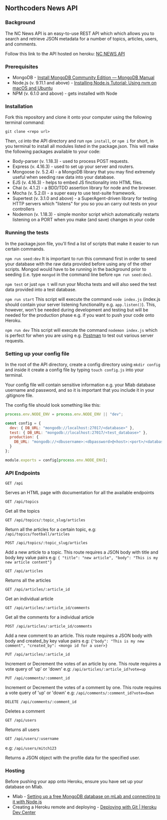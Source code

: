 ## Northcoders News API

### Background

The NC News API is an easy-to-use REST API which which allows you to search and retrieve JSON metadata for a number of topics, articles, users, and comments.

Follow this link to the API hosted on heroku: [NC NEWS API](https://rosies-ncnews.herokuapp.com/)

### Prerequisites

- MongoDB - [Install MongoDB Community Edition — MongoDB Manual](https://docs.mongodb.com/manual/administration/install-community/)
- Node.js (v. 9.11.1 and above) - [Installing Node.js Tutorial: Using nvm on macOS and Ubuntu](https://nodesource.com/blog/installing-node-js-tutorial-using-nvm-on-mac-os-x-and-ubuntu/)
- NPM (v. 6.1.0 and above) - gets installed with Node

### Installation

Fork this repository and clone it onto your computer using the following terminal command:

```
git clone <repo url>
```

Then, `cd` into the API directory and run `npm install`, or `npm i` for short, in you terminal to install all modules listed in the package.json. This will make the following packages available to your code:

- Body-parser (v. 1.18.3) - used to process POST requests.
- Express (v. 4.16.3) - used to set up your server and routers.
- Mongoose (v. 5.2.4) - a MongoDB library that you may find extremely useful when seeding raw data into your database.
- EJS (v. 4.16.3) - helps to embed JS finctionality into HTML files.
- Chai (v. 4.1.2) - a BDD/TDD assertion library for node and the browser.
- Mocha (v. 5.2.0) - a super easy to use test-suite framework.
- Supertest (v. 3.1.0 and above) - a SuperAgent-driven library for testing HTTP servers which "listens" for you so you an carry out tests on your controllers
- Nodemon (v. 1.18.3) - simple monitor script which automatically restarts listening on a PORT when you make (and save) changes in your code

### Running the tests

In the package.json file, you'll find a list of scripts that make it easier to run certain commands.

`npm run seed:dev`
It is important to run this command first in order to seed your database with the raw data provided before using any of the other scripts. Mongod would have to be running in the background prior to seeding (i.e. type `mongod` in the command line before `npm run seed:dev`).

`npm test`
or just `npm t` will run your Mocha tests and will also seed the test data provided into a test database.

`npm run start`
This script will execute the command `node index.js` (index.js should contain your server listening functionality e.g. `app.listen()`). This, however, won't be needed during development and testing but will be needed for the production phase e.g. if you want to push your code onto Heroku.

`npm run dev`
This script will execute the command `nodemon index.js` which is perfect for when you are using e.g. [Postman](https://www.getpostman.com/) to test out various server requests.

### Setting up your config file

In the root of the API directory, create a config directory using `mkdir config` and inside it create a config file by typing `touch config.js` into your terminal.

Your config file will contain sensitive information e.g. your Mlab database username and password, and so it is important that you include it in your .gitignore file.

The config file should look something like this:

```js
process.env.NODE_ENV = process.env.NODE_ENV || "dev";

const config = {
  dev: { DB_URL: "mongodb://localhost:27017/<database>" },
  test: { DB_URL: "mongodb://localhost:27017/<test_database>" },
  production: {
    DB_URL: "mongodb://<dbusername>:<dbpassword>@<host>:<port>/<database>"
  }
};

module.exports = config[process.env.NODE_ENV];
```

### API Endpoints

```http
GET /api
```

Serves an HTML page with documentation for all the available endpoints

```http
GET /api/topics
```

Get all the topics

```http
GET /api/topics/:topic_slug/articles
```

Return all the articles for a certain topic, e.g: `/api/topics/football/articles`

```http
POST /api/topics/:topic_slug/articles
```

Add a new article to a topic. This route requires a JSON body with title and body key value pairs
e.g: `{ "title": "new article", "body": "This is my new article content"}`

```http
GET /api/articles
```

Returns all the articles

```http
GET /api/articles/:article_id
```

Get an individual article

```http
GET /api/articles/:article_id/comments
```

Get all the comments for a individual article

```http
POST /api/articles/:article_id/comments
```

Add a new comment to an article. This route requires a JSON body with body and created_by key value pairs
e.g: `{"body": "This is my new comment", "created_by": <mongo id for a user>}`

```http
PUT /api/articles/:article_id
```

Increment or Decrement the votes of an article by one. This route requires a vote query of 'up' or 'down'
e.g: `/api/articles/:article_id?vote=up`

```http
PUT /api/comments/:comment_id
```

Increment or Decrement the votes of a comment by one. This route requires a vote query of 'up' or 'down'
e.g: `/api/comments/:comment_id?vote=down`

```http
DELETE /api/comments/:comment_id
```

Deletes a comment

```http
GET /api/users
```

Returns all users

```http
GET /api/users/:username
```

e.g: `/api/users/mitch123`

Returns a JSON object with the profile data for the specified user.

### Hosting

Before pushing your app onto Heroku, ensure you have set up your database on Mlab.

- Mlab - [Setting up a free MongoDB database on mLab and connecting to it with Node.js](http://fredrik.anderzon.se/2017/01/17/setting-up-a-free-mongodb-database-on-mlab-and-connecting-to-it-with-node-js/)
- Creating a Heroku remote and deploying - [Deploying with Git | Heroku Dev Center](https://devcenter.heroku.com/articles/git)
